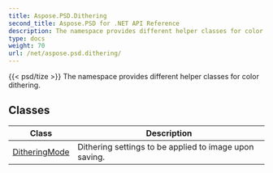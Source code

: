 ```yaml
---
title: Aspose.PSD.Dithering
second_title: Aspose.PSD for .NET API Reference
description: The namespace provides different helper classes for color dithering
type: docs
weight: 70
url: /net/aspose.psd.dithering/
---
```

{{< psd/tize >}}
The namespace provides different helper classes for color dithering.

## Classes

| Class | Description |
| --- | --- |
| [DitheringMode](./ditheringmode/) | Dithering settings to be applied to image upon saving. |


